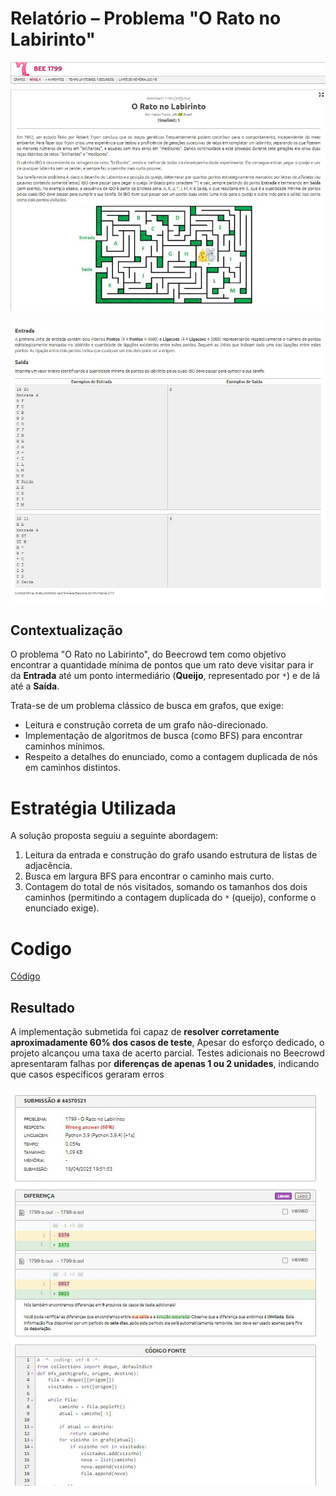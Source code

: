 # Relatório  – Problema "O Rato no Labirinto" 

![rato_questao](../../assets/lista1/rato/questao.jfif)


![rato_questao_2](../../assets/lista1/rato/questao_2.jfif)

## Contextualização

O problema "O Rato no Labirinto", do Beecrowd tem como objetivo encontrar a quantidade mínima de pontos que um rato deve visitar para ir da **Entrada** até um ponto intermediário (**Queijo**, representado por `*`) e de lá até a **Saída**.

Trata-se de um problema clássico de busca em grafos, que exige:
- Leitura e construção correta de um grafo não-direcionado.
- Implementação de algoritmos de busca (como BFS) para encontrar caminhos mínimos.
- Respeito a detalhes do enunciado, como a contagem duplicada de nós em caminhos distintos.

 
 # Estratégia Utilizada

A solução proposta seguiu a seguinte abordagem:

1. Leitura da entrada e construção do grafo usando estrutura de listas de adjacência.
2. Busca em largura BFS para encontrar o caminho mais curto.
3. Contagem do total de nós visitados, somando os tamanhos dos dois caminhos (permitindo a contagem duplicada do `*` (queijo), conforme o enunciado exige).

# Codigo

[Código](rato_labirinto_bfs.py)

## Resultado

A implementação submetida foi capaz de **resolver corretamente aproximadamente 60% dos casos de teste**, 
Apesar do esforço dedicado, o projeto alcançou uma taxa de acerto parcial. Testes adicionais no Beecrowd apresentaram falhas por **diferenças de apenas 1 ou 2 unidades**, indicando que casos específicos geraram erros

![solucao_rato](../../assets/lista1/rato/resultado.jfif)